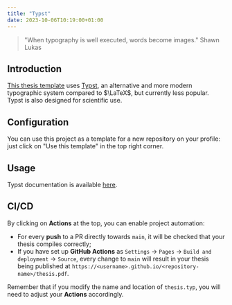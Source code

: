 ```yaml
---
title: "Typst"
date: 2023-10-06T10:19:00+01:00
---
```


> "When typography is well executed, words become images."
> Shawn Lukas

## Introduction

[This thesis template](https://github.com/csunibo/typst-thesis) uses [Typst](https://typst.app), an alternative and more modern typographic system compared to $\LaTeX$, but currently less popular. Typst is also designed for scientific use.

## Configuration

You can use this project as a template for a new repository on your profile: just click on "Use this template" in the top right corner.

## Usage

Typst documentation is available [here](https://typst.app/docs/).

## CI/CD

By clicking on **Actions** at the top, you can enable project automation:

- For every **push** to a PR directly towards `main`, it will be checked that your thesis compiles correctly;
- If you have set up **GitHub Actions** as `Settings` → `Pages` → `Build and deployment` → `Source`, every change to `main` will result in your thesis being published at `https://<username>.github.io/<repository-name>/thesis.pdf`.

Remember that if you modify the name and location of `thesis.typ`, you will need to adjust your **Actions** accordingly.